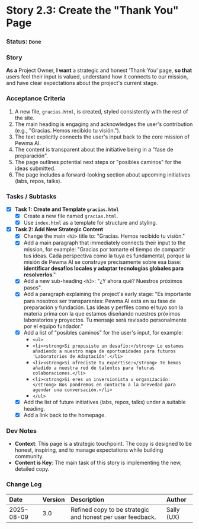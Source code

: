 # Story 2.3: Create the "Thank You" Page

### **Status**: `Done`

### **Story**
**As a** Project Owner, **I want** a strategic and honest 'Thank You' page, **so that** users feel their input is valued, understand how it connects to our mission, and have clear expectations about the project's current stage.

### **Acceptance Criteria**
1.  A new file, `gracias.html`, is created, styled consistently with the rest of the site.
2.  The main heading is engaging and acknowledges the user's contribution (e.g., "Gracias. Hemos recibido tu visión.").
3.  The text explicitly connects the user's input back to the core mission of Pewma AI.
4.  The content is transparent about the initiative being in a "fase de preparación".
5.  The page outlines potential next steps or "posibles caminos" for the ideas submitted.
6.  The page includes a forward-looking section about upcoming initiatives (labs, repos, talks).

### **Tasks / Subtasks**
* [x] **Task 1: Create and Template `gracias.html`**
    * [x] Create a new file named `gracias.html`.
    * [x] Use `index.html` as a template for structure and styling.
* [x] **Task 2: Add New Strategic Content**
    * [x] Change the main `<h2>` title to: "Gracias. Hemos recibido tu visión."
    * [x] Add a main paragraph that immediately connects their input to the mission, for example: "Gracias por tomarte el tiempo de compartir tus ideas. Cada perspectiva como la tuya es fundamental, porque la misión de Pewma AI se construye precisamente sobre esa base: **identificar desafíos locales y adaptar tecnologías globales para resolverlos**."
    * [x] Add a new sub-heading `<h3>`: "¿Y ahora qué? Nuestros próximos pasos".
    * [x] Add a paragraph explaining the project's early stage: "Es importante para nosotros ser transparentes: Pewma AI está en su fase de preparación y fundación. Las ideas y perfiles como el tuyo son la materia prima con la que estamos diseñando nuestros próximos laboratorios y proyectos. Tu mensaje será revisado personalmente por el equipo fundador."
    * [x] Add a list of "posibles caminos" for the user's input, for example:
        * `<ul>`
        * `<li><strong>Si propusiste un desafío:</strong> Lo estamos añadiendo a nuestro mapa de oportunidades para futuros 'Laboratorios de Adaptación'.</li>`
        * `<li><strong>Si ofreciste tu expertise:</strong> Te hemos añadido a nuestra red de talentos para futuras colaboraciones.</li>`
        * `<li><strong>Si eres un inversionista u organización:</strong> Nos pondremos en contacto a la brevedad para agendar una conversación.</li>`
        * `</ul>`
    * [x] Add the list of future initiatives (labs, repos, talks) under a suitable heading.
    * [x] Add a link back to the homepage.

### **Dev Notes**
* **Context**: This page is a strategic touchpoint. The copy is designed to be honest, inspiring, and to manage expectations while building community.
* **Content is Key**: The main task of this story is implementing the new, detailed copy.

### **Change Log**
| Date | Version | Description | Author |
| :--- | :--- | :--- | :--- |
| 2025-08-09 | 3.0 | Refined copy to be strategic and honest per user feedback. | Sally (UX) |